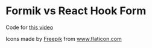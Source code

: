 # Formik vs React Hook Form

Code for [this video](https://youtu.be/kzVpgOpSkUI)

Icons made by <a href="https://www.flaticon.com/authors/freepik" title="Freepik">Freepik</a> from <a href="https://www.flaticon.com/" title="Flaticon"> www.flaticon.com</a>